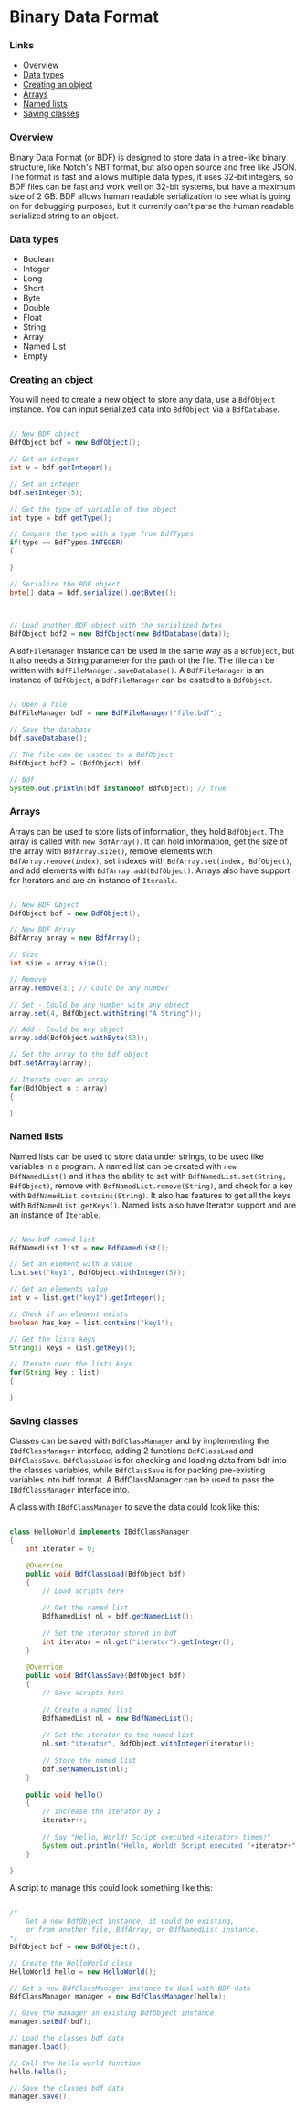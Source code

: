 # Binary Data Format

### Links

- <a href="#overview">Overview</a>
- <a href="#data-types">Data types</a>
- <a href="#creating-an-object">Creating an object</a>
- <a href="#arrays">Arrays</a>
- <a href="#named-lists">Named lists</a>
- <a href="#saving-classes">Saving classes</a>

### Overview

Binary Data Format (or BDF) is designed to store data in a tree-like binary structure,
like Notch's NBT format, but also open source and free like JSON. The format is
fast and allows multiple data types, it uses 32-bit integers, so BDF files can
be fast and work well on 32-bit systems, but have a maximum size of 2 GB.
BDF allows human readable serialization to see what is going on for debugging
purposes, but it currently can't parse the human readable serialized string to an object.

### Data types

- Boolean
- Integer
- Long
- Short
- Byte
- Double
- Float
- String
- Array
- Named List
- Empty

### Creating an object

You will need to create a new object to store any data, use a `BdfObject` instance.
You can input serialized data into `BdfObject` via a `BdfDatabase`.

```java

// New BDF object
BdfObject bdf = new BdfObject();

// Get an integer
int v = bdf.getInteger();

// Set an integer
bdf.setInteger(5);

// Get the type of variable of the object
int type = bdf.getType();

// Compare the type with a type from BdfTypes
if(type == BdfTypes.INTEGER)
{

}

// Serialize the BDF object
byte[] data = bdf.serialize().getBytes();



// Load another BDF object with the serialized bytes
BdfObject bdf2 = new BdfObject(new BdfDatabase(data));

```

A `BdfFileManager`
instance can be used in the same way as a `BdfObject`, but it also needs a String parameter
for the path of the file. The file can be written with `BdfFileManager.saveDatabase()`.
A `BdfFileManager` is an instance of `BdfObject`, a `BdfFileManager` can be casted to
a `BdfObject`.

```java

// Open a file
BdfFileManager bdf = new BdfFileManager("file.bdf");

// Save the database
bdf.saveDatabase();

// The file can be casted to a BdfObject
BdfObject bdf2 = (BdfObject) bdf;

// Bdf
System.out.println(bdf instanceof BdfObject); // true

```

### Arrays

Arrays can be used to store lists of information, they hold `BdfObject`.
The array is called with `new BdfArray()`. It can hold information, get
the size of the array with `BdfArray.size()`, remove elements with
`BdfArray.remove(index)`, set indexes with `BdfArray.set(index, BdfObject)`,
and add elements with `BdfArray.add(BdfObject)`. Arrays also
have support for Iterators and are an instance of `Iterable`.

```java

// New BDF Object
BdfObject bdf = new BdfObject();

// New BDF Array
BdfArray array = new BdfArray();

// Size
int size = array.size();

// Remove
array.remove(3); // Could be any number

// Set - Could be any number with any object
array.set(4, BdfObject.withString("A String"));

// Add - Could be any object
array.add(BdfObject.withByte(53));

// Set the array to the bdf object
bdf.setArray(array);

// Iterate over an array
for(BdfObject o : array)
{

}

```

### Named lists

Named lists can be used to store data under strings,
to be used like variables in a program. A named list
can be created with `new BdfNamedList()` and it
has the ability to set with `BdfNamedList.set(String, BdfObject)`,
remove with `BdfNamedList.remove(String)`, and check
for a key with `BdfNamedList.contains(String)`. It also has
features to get all the keys with `BdfNamedList.getKeys()`.
Named lists also have Iterator support and are an instance of
`Iterable`.

```java

// New bdf named list
BdfNamedList list = new BdfNamedList();

// Set an element with a value
list.set("key1", BdfObject.withInteger(5));

// Get an elements value
int v = list.get("key1").getInteger();

// Check if an element exists
boolean has_key = list.contains("key1");

// Get the lists keys
String[] keys = list.getKeys();

// Iterate over the lists keys
for(String key : list)
{

}

```

### Saving classes

Classes can be saved with `BdfClassManager` and by
implementing the `IBdfClassManager` interface,
adding 2 functions `BdfClassLoad` and `BdfClassSave`.
`BdfClassLoad` is for checking and loading data from
bdf into the classes variables, while `BdfClassSave`
is for packing pre-existing variables into bdf format.
A BdfClassManager can be used to pass the `IBdfClassManager`
interface into.

A class with `IBdfClassManager` to save the data
could look like this:

```java

class HelloWorld implements IBdfClassManager
{
	int iterator = 0;

	@Override
	public void BdfClassLoad(BdfObject bdf)
	{
		// Load scripts here
		
		// Get the named list
		BdfNamedList nl = bdf.getNamedList();
		
		// Set the iterator stored in bdf
		int iterator = nl.get("iterator").getInteger();
	}
	
	@Override
	public void BdfClassSave(BdfObject bdf)
	{
		// Save scripts here
		
		// Create a named list
		BdfNamedList nl = new BdfNamedList();
		
		// Set the iterator to the named list
		nl.set("iterator", BdfObject.withInteger(iterator));
		
		// Store the named list
		bdf.setNamedList(nl);
	}
	
	public void hello()
	{
		// Increase the iterator by 1
		iterator++;
		
		// Say "Hello, World! Script executed <iterator> times!"
		System.out.println("Hello, World! Script executed "+iterator+" times!");
	}

}

```

A script to manage this could look something like this:

```java

/*
	Get a new BdfObject instance, it could be existing,
	or from another file, BdfArray, or BdfNamedList instance.
*/
BdfObject bdf = new BdfObject();

// Create the HelloWorld class
HelloWorld hello = new HelloWorld();

// Get a new BdfClassManager instance to deal with BDF data
BdfClassManager manager = new BdfClassManager(hello);

// Give the manager an existing BdfObject instance
manager.setBdf(bdf);

// Load the classes bdf data
manager.load();

// Call the hello world function
hello.hello();

// Save the classes bdf data
manager.save();

```